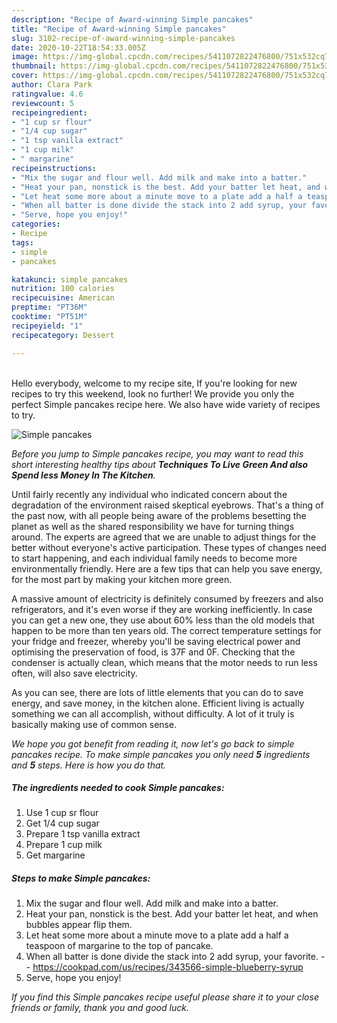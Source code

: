 ```yaml
---
description: "Recipe of Award-winning Simple pancakes"
title: "Recipe of Award-winning Simple pancakes"
slug: 3102-recipe-of-award-winning-simple-pancakes
date: 2020-10-22T18:54:33.005Z
image: https://img-global.cpcdn.com/recipes/5411072822476800/751x532cq70/simple-pancakes-recipe-main-photo.jpg
thumbnail: https://img-global.cpcdn.com/recipes/5411072822476800/751x532cq70/simple-pancakes-recipe-main-photo.jpg
cover: https://img-global.cpcdn.com/recipes/5411072822476800/751x532cq70/simple-pancakes-recipe-main-photo.jpg
author: Clara Park
ratingvalue: 4.6
reviewcount: 5
recipeingredient:
- "1 cup sr flour"
- "1/4 cup sugar"
- "1 tsp vanilla extract"
- "1 cup milk"
- " margarine"
recipeinstructions:
- "Mix the sugar and flour well. Add milk and make into a batter."
- "Heat your pan, nonstick is the best. Add your batter let heat, and when bubbles appear flip them."
- "Let heat some more about a minute move to a plate add a half a teaspoon of margarine to the top of pancake."
- "When all batter is done divide the stack into 2 add syrup, your favorite.  https://cookpad.com/us/recipes/343566-simple-blueberry-syrup"
- "Serve, hope you enjoy!"
categories:
- Recipe
tags:
- simple
- pancakes

katakunci: simple pancakes 
nutrition: 100 calories
recipecuisine: American
preptime: "PT36M"
cooktime: "PT51M"
recipeyield: "1"
recipecategory: Dessert

---
```

<br>
Hello everybody, welcome to my recipe site, If you're looking for new recipes to try this weekend, look no further! We provide you only the perfect Simple pancakes recipe here. We also have wide variety of recipes to try.
<br>


![Simple pancakes](https://img-global.cpcdn.com/recipes/5411072822476800/751x532cq70/simple-pancakes-recipe-main-photo.jpg)

<i>Before you jump to Simple pancakes recipe, you may want to read this short interesting healthy tips about 
<strong>Techniques To Live Green And also Spend less Money In The Kitchen</strong>.</i>
</br>

Until fairly recently any individual who indicated concern about the degradation of the environment raised skeptical eyebrows. That's a thing of the past now, with all people being aware of the problems besetting the planet as well as the shared responsibility we have for turning things around. The experts are agreed that we are unable to adjust things for the better without everyone's active participation. These types of changes need to start happening, and each individual family needs to become more environmentally friendly. Here are a few tips that can help you save energy, for the most part by making your kitchen more green.

A massive amount of electricity is definitely consumed by freezers and also refrigerators, and it's even worse if they are working inefficiently. In case you can get a new one, they use about 60% less than the old models that happen to be more than ten years old. The correct temperature settings for your fridge and freezer, whereby you'll be saving electrical power and optimising the preservation of food, is 37F and 0F. Checking that the condenser is actually clean, which means that the motor needs to run less often, will also save electricity.

As you can see, there are lots of little elements that you can do to save energy, and save money, in the kitchen alone. Efficient living is actually something we can all accomplish, without difficulty. A lot of it truly is basically making use of common sense.


<i>We hope you got benefit from reading it, now let's go back to simple pancakes recipe. To make simple pancakes you only need <strong>5</strong> ingredients and <strong>5</strong> steps. Here is how you do that.
</i>

##### The ingredients needed to cook Simple pancakes:

1. Use 1 cup sr flour
1. Get 1/4 cup sugar
1. Prepare 1 tsp vanilla extract
1. Prepare 1 cup milk
1. Get  margarine


##### Steps to make Simple pancakes:

1. Mix the sugar and flour well. Add milk and make into a batter.
1. Heat your pan, nonstick is the best. Add your batter let heat, and when bubbles appear flip them.
1. Let heat some more about a minute move to a plate add a half a teaspoon of margarine to the top of pancake.
1. When all batter is done divide the stack into 2 add syrup, your favorite. -  - https://cookpad.com/us/recipes/343566-simple-blueberry-syrup
1. Serve, hope you enjoy!


<i>If you find this Simple pancakes recipe useful please share it to your close friends or family, thank you and good luck.</i>
